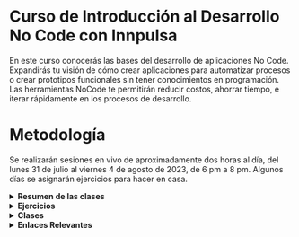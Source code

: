 # Curso de Introducción al Desarrollo No Code con Innpulsa

En este curso conocerás las bases del desarrollo de aplicaciones No Code. Expandirás tu visión de cómo crear aplicaciones para automatizar procesos o crear prototipos funcionales sin tener conocimientos en programación. Las herramientas NoCode te permitirán reducir costos, ahorrar tiempo, e iterar rápidamente en los procesos de desarrollo.

# Metodología

Se realizarán sesiones en vivo de aproximadamente dos horas al día, del lunes 31 de julio al viernes 4 de agosto de 2023, de 6 pm a 8 pm. Algunos días se asignarán ejercicios para hacer en casa.

<details>
<summary><strong>Resumen de las clases</strong></summary>


<details>
   <summary><strong>Resumen de la Primera Clase</strong></summary>
   
   En la primera clase, abordamos los siguientes temas:
   
   1. Conceptos Básicos de Desarrollo:
      - Front-end: Interfaz de usuario con la que los usuarios interactúan directamente.
      - Back-end: Lógica y gestión de datos detrás de la interfaz de usuario.
      - Bases de Datos: Almacenamiento y organización de la información de la aplicación.
      - Integración Continua: Prácticas para implementar cambios de manera fluida y automática.
   
   2. Herramientas Low Code y No Code:
      - Ventajas y Desventajas de estas herramientas para el desarrollo rápido de aplicaciones.
      - Ejemplos: Bubble.io y 8base.com, que permiten crear aplicaciones sin codificación tradicional.
   
   3. Conociendo Bubble.io:
      - Explicación de los componentes visuales principales y cómo se utilizan para diseñar la interfaz de usuario.
      - Introducción al flujo de trabajo y cómo configurar acciones y respuestas a eventos.
</details>

<details>
   <summary><strong>Resumen de la Segunda Clase</strong></summary>
   
   En nuestra segunda clase, exploramos los siguientes temas:
   
   1. Componentes de Tipo Container:
      - Introducción a los componentes container y su función como contenedores visuales para otros elementos.
      - Cómo utilizar los containers para agrupar y organizar otros componentes en la interfaz de usuario.
   
   2. Componente Input Text y Formularios:
      - Detalles sobre el componente Input Text de la sección Input Form.
      - Creación de formularios interactivos utilizando el componente Input Text para recopilar información de los usuarios.
   
   3. Creación de Formularios y Workflows:
      - Diseño y configuración de un formulario pequeño para crear registros.
      - Establecimiento de un workflow para guardar la información del formulario en la tabla de usuarios.
   
   4. Funcionalidad de Login y Logout:
      - Configuración de un formulario de login para autenticar a los usuarios.
      - Implementación de un botón para realizar el logout y cerrar la sesión de usuario.
   
</details>
</details>

<details>
<summary><strong>Ejercicios</strong></summary>

### Día 1.

Ingresar a bubble.io y crear una cuenta (Registrarse como usuario).
Interactuar con el editor de Bubble y los diferentes componentes.

### Día 2.

Crea un Formulario para hacer un registro de un usuario y configura las acciónes necesarias para realizar el registro de forma exitosa.
Crea un Formulario explorando algunos de los componentes Input Forms.

### Día 3.

Realiza el CRUD que hicimos en clase (Create and Read). Intanta completarlo (Update and Delete)

</details>

<details>
<summary><strong>Clases</strong></summary>

- Grabación de la primera clase: [YouTube](https://www.youtube.com/watch?v=fNq8sILOalo)
- Grabación de la segunda clase: [YouTube](https://www.youtube.com/watch?v=bGJM9exLg0A&list=PLxyfMWnjW2kscw0zVPDEh-J12RtmfjiUV&index=2)
- Grabación de la segunda clase: [YouTube](https://www.youtube.com/watch?v=Nbq8CxSLRlw&list=PLxyfMWnjW2kscw0zVPDEh-J12RtmfjiUV&index=3)

</details>

<details>
<summary><strong>Enlaces Relevantes</strong></summary>

- 8base.com: [Sitio Web](https://www.8base.com/)
- Bubble.io: [Sitio Web](https://bubble.io/)
- Documentación de Bubble.io: [Documentación](https://manual.bubble.io/)
- Academia de Bubble.io: [Academia](https://bubble.io/academy)
- Ruta de Aprendizaje en Desarrollo: [roadmap.sh](https://roadmap.sh)

</details>
